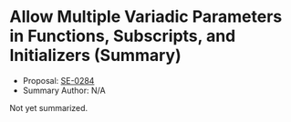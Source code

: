 # Allow Multiple Variadic Parameters in Functions, Subscripts, and Initializers (Summary)

* Proposal: [SE-0284](https://github.com/apple/swift-evolution/blob/main/proposals/0284-multiple-variadic-parameters.md)
* Summary Author: N/A

Not yet summarized.
